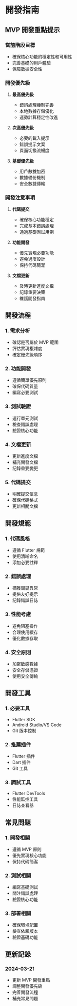 # 開發指南

## MVP 開發重點提示

### 當前階段目標
- 確保核心功能的穩定性和可用性
- 完善基礎的用戶體驗
- 保障數據安全性

### 開發優先級
1. **最高優先級**
   - 錯誤處理機制完善
   - 本地數據存儲優化
   - 運勢計算穩定性改進

2. **次高優先級**
   - 必要的載入提示
   - 錯誤提示文案
   - 頁面切換流暢度

3. **基礎優先級**
   - 用戶數據加密
   - 數據備份機制
   - 安全數據傳輸

### 開發注意事項
1. **代碼提交**
   - 確保核心功能穩定
   - 完成基本錯誤處理
   - 通過基礎測試用例

2. **功能開發**
   - 優先實現必要功能
   - 避免過度設計
   - 保持代碼簡潔

3. **文檔更新**
   - 及時更新進度文檔
   - 記錄重要決策
   - 維護開發指南

## 開發流程

### 1. 需求分析
- 確認是否屬於 MVP 範圍
- 評估實現複雜度
- 確定優先級順序

### 2. 功能開發
- 遵循簡單優先原則
- 確保代碼質量
- 編寫必要測試

### 3. 測試驗證
- 運行單元測試
- 檢查錯誤處理
- 驗證核心功能

### 4. 文檔更新
- 更新進度文檔
- 補充開發文檔
- 記錄重要變更

### 5. 代碼提交
- 明確提交信息
- 確保代碼格式
- 更新相關文檔

## 開發規範

### 1. 代碼風格
- 遵循 Flutter 規範
- 使用清晰命名
- 添加必要註釋

### 2. 錯誤處理
- 捕獲關鍵異常
- 提供友好提示
- 記錄錯誤日誌

### 3. 性能考慮
- 避免阻塞操作
- 合理使用緩存
- 優化數據存取

### 4. 安全原則
- 加密敏感數據
- 安全存儲憑證
- 使用安全傳輸

## 開發工具

### 1. 必要工具
- Flutter SDK
- Android Studio/VS Code
- Git 版本控制

### 2. 推薦插件
- Flutter 插件
- Dart 插件
- Git 工具

### 3. 調試工具
- Flutter DevTools
- 性能監控工具
- 日誌查看器

## 常見問題

### 1. 開發相關
- 遵循 MVP 原則
- 優先實現核心功能
- 保持代碼簡潔

### 2. 測試相關
- 編寫基礎測試
- 關注錯誤處理
- 驗證核心功能

### 3. 部署相關
- 確保環境配置
- 檢查依賴版本
- 驗證基礎功能

## 更新記錄

### 2024-03-21
- 更新 MVP 開發重點
- 調整開發優先級
- 完善開發流程
- 補充常見問題 